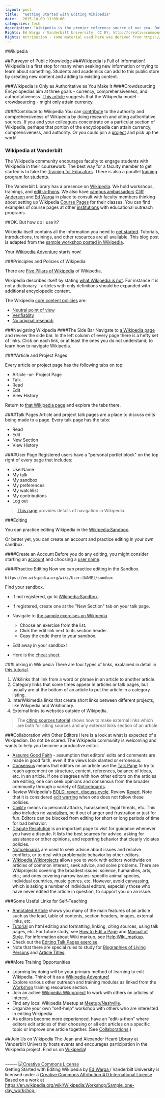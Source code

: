 ```yaml
---
layout: post
title:  "Getting Started with Editing Wikipedia"
date:   2015-10-09 11:00:00
categories: tech
description: "Wikipedia is the premier reference source of our era. But who writes its articles? How does the editorial process work? In this session, we’ll teach you everything you need to know to become a productive editor of Wikipedia. Learn how to create an account, add to existing articles, comment and pose questions on talk pages, and even create your own articles. We’ll also suggest how to incorporate Wikipedia into your pedagogy and scholarship."
Rights: Ed Warga / Vanderbilt University. CC BY. http://creativecommons.org/licenses/by/4.0/
Rights: Attribution - some material used here was derived from https://en.wikipedia.org/wiki/https://en.wikipedia.org/wiki/Workshop/Sample_one-day_workshop
---
```

#Wikipedia

##Purveyor of Public Knowledge
###Wikipedia Is Full of Information! 
Wikipedia is a first stop for many when seeking new information or trying to learn about something. Students and academics can add to this public store by creating new content and adding to existing content. 

###Wikipedia Is Only as Authoritative as You Make It
####Crowdsourcing
Encyclopedias aim at three goals - currency, comprehensiveness, and authoritativeness. [This article](http://qz.com/480741/this-free-online-encyclopedia-has-achieved-what-wikipedia-can-only-dream-of/) suggests that the Wikipedia model - crowdsourcing - might only attain currency.

####Contribute to Wikipedia
You can [contribute](https://en.wikipedia.org/wiki/Wikipedia:Contributing_to_Wikipedia) to the authority and comprehensivness of Wikipedia by doing research and citing authoritative sources. If you and your colleagues concentrate on a particular section of Wikipedia, perhaps that portion of the encyclopedia can attain currency, comprensiveness, and authority. Or you could join a [project](https://en.wikipedia.org/wiki/Wikipedia:WikiProject_Directory) and pick up the work!

### Wikipedia at Vanderbilt
The Wikipedia community encourages faculty to engage students with Wikipedia in their coursework. The best way for a faculty member to get started is to take the [Training for Educators](https://en.wikipedia.org/wiki/Wikipedia:Training/For_educators). There is also a parallel [training program for students](https://en.wikipedia.org/wiki/Wikipedia:Training/For_students). 

The Vanderbilt Library has a presence on [Wikipedia](https://en.wikipedia.org/wiki/Wikipedia:GLAM/VU). We hold workshops, trainings, and [edit-a-thons](https://en.wikipedia.org/wiki/Wikipedia:How_to_run_an_edit-a-thon). We also have [campus ambassadors](https://en.wikipedia.org/wiki/Wikipedia:Training/For_Ambassadors) [Cliff Anderson](mailto:clifford.anderson@vanderbilt.edu) and [Ed Warga](mailto:ed.warga@vanderbilt.edu) in place to consult with faculty members thinking about setting up Wikipedia [Course Pages](https://en.wikipedia.org/wiki/Wikipedia:Course_pages) for their classes. You can find examples of course pages at other [institutions](https://en.wikipedia.org/wiki/Special:Institutions) with educational outreach programs.


##OK. But how do I use it?

Wikiedia itself contains all the information you need to [get started](https://en.wikipedia.org/wiki/Help:Getting_started). Tutorials, introductions, trainings, and other resources are all available. This blog post is adapted from the [sample workshop posted in Wikipedia](https://en.wikipedia.org/wiki/Wikipedia:Workshop/Sample_one-day_workshop).

Your [Wikipedia Adventure](https://en.wikipedia.org/wiki/The_Wikipedia_Adventure) starts now!

###Principles and Policies of Wikipedia

There are [Five Pillars of Wikipedia](https://en.wikipedia.org/wiki/Wikipedia:Five_pillars) of Wikipedia.

Wikipedia describes itself by stating [what Wikipedia is not](https://en.wikipedia.org/wiki/What_Wikipedia_is_not). For instance it is not a dictionary - articles with only definitions should be expanded with additional encyclopedic content.

The Wikipedia [core content policies](https://en.wikipedia.org/wiki/Wikipedia:Core_content_policies) are:

* [Neutral point of view](https://en.wikipedia.org/wiki/Wikipedia:Neutral_point_of_view)
* [Verifiablity](https://en.wikipedia.org/wiki/Wikipedia:Verifiablity)
* [No original research](https://en.wikipedia.org/wiki/Wikipedia:No_original_research)

###Navigating Wikipedia
####The Side Bar
Navigate to [a Wikipedia page](https://en.wikipedia.org/wiki/Navigation) and review the side bar. In the left column of every page there is a hefty set of links. Click on each link, or at least the ones you do not understand, to learn how to navigate Wikipedia.

####Article and Project Pages

Every article or project page has the following tabs on top:

* Article -or- Project Page
* Talk
* Read
* Edit
* View History

Return to [that Wikipedia page](https://en.wikipedia.org/wiki/Navigation) and explore the tabs there.

####Talk Pages
Article and project talk pages are a place to discuss edits being made to a page. Every talk page has the tabs:

* Read
* Edit
* New Section
* View History

####User Page
Registered users have a "personal portlet block" on the top right of every page that includes: 

* UserName
* My talk
* My sandbox
* My preferences
* My watchlist
* My contributions
* Log out

> [This page](https://en.wikipedia.org/wiki/Wikipedia:Navigation) provides details of navigation in Wikipedia.

###Editing

You can practice editing Wikipedia in the [Wikipedia:Sandbox](https://en.wikipedia.org/wiki/Wikipedia:Sandbox).

Or better yet, you can create an account and practice editing in your own sandbox.

####Create an Account
Before you do any editing, you might consider starting an [account](https://en.wikipedia.org/w/index.php?title=Special:UserLogin&returnto=Wikipedia%3AUsername+policy&type=signup) and choosing a [user name](https://en.wikipedia.org/wiki/Wikipedia:Username_policy#Guidance_for_new_users).


####Practice Editing
Now we can practice editing in the Sandbox.

    https://en.wikipedia.org/wiki/User:[NAME]/sandbox

 Find your sandbox. 
 * If not registered, go to [Wikipedia:Sandbox](https://en.wikipedia.org/wiki/Wikipedia:Sandbox). 
 * If registered, create one at the "New Section" tab on your talk page.

* Navigate to [the sample exercises on Wikipedia](https://en.wikipedia.org/wiki/Wikipedia:GLAM/VU/Events/fall2015_workshop#Workshop_Exercises).
	* Choose an exercise from the list. 
	* Click the edit link next to its section header. 
	* Copy the code there to your sandbox. 
* Edit away in your sandbox!
* Here is the [cheat sheet](https://en.wikipedia.org/wiki/Help:Cheatsheet).

###Linking in Wikipedia
There are four types of links, explained in detail in [this tutorial](https://en.wikipedia.org/wiki/Wikipedia:Tutorial/Wikipedia_links). 

1. Wikilinks that link from a word or phrase in an article to another article.
2. Category links that some times appear in articles or talk pages, but usually are at the bottom of an article to put the article in a category listing.
3. InterWikimedia links that create short links between different projects, like Wikipedia and Wikitionary. 
4. External links to websites outside of Wikipedia. 

>The [citing sources tutorial](https://en.wikipedia.org/wiki/Wikipedia:Tutorial/Citing_sources) shows how to make external links which are both for citing sources and any external links section of an article. 

###Collaboration with Other Editors
Here is a look at what is expected of a Wikipedian. Do not be scared. The Wikipedia community is welcoming and wants to help you become a productive editor.

* [Assume Good Faith](https://en.wikipedia.org/wiki/Wikipedia:Assume_Good_Faith) - assumption that editors' edits and comments are made in good faith, even if the views look slanted or erroneous.
* [Consensus](https://en.wikipedia.org/wiki/Wikipedia:Consensus) means that editors on an article use the [Talk Page](https://en.wikipedia.org/wiki/Wikipedia:Talk_page) to try to reach agreement on structure, content, references, balance of ideas, etc. in an article. If one disagrees with how other editors on the articles are editing, one can seek opinions and consensus from the broader community through a variety of [Noticeboards](https://en.wikipedia.org/wiki/Wikipedia:Noticeboards).
* Review Wikipedia's [BOLD, revert, discuss cycle](https://en.wikipedia.org/wiki/Wikipedia:BOLD,_revert,_discuss_cycle). Review [Revert](https://en.wikipedia.org/wiki/Wikipedia:Revert). Note that it is considered [edit warring](https://en.wikipedia.org/wiki/Wikipedia:Edit_warring) when one does not follow these policies.
* [Civility](https://en.wikipedia.org/wiki/Wikipedia:Civility) means no personal attacks, harassment, legal threats, etc. This also includes no [vandalism](https://en.wikipedia.org/wiki/Wikipedia:Vandalism), be it out of anger and frustration or just for fun. Editors can be blocked from editing for short or long periods of time for bad behavior.
* [Dispute Resolution](https://en.wikipedia.org/wiki/Wikipedia:Dispute_resolution) is an important page to visit for guidance whenever you have a dispute. It lists the best sources for advice, asking for assistance or other opinions, and reporting behavior that clearly violates policies.
* [Noticeboards](https://en.wikipedia.org/wiki/Wikipedia:Noticeboards) are used to seek advice about issues and resolve conflicts, or to deal with problematic behavior by other editors.
* [Wikipedia Wikiprojects](https://en.wikipedia.org/wiki/Category:WikiProjects) allows you to work with editors worldwide on articles of common interest, seek advice, and solve problems. There are Wikiprojects covering the broadest issues: science, humanities, arts, etc.; and ones covering narrow issues: specific animal species, individual countries, music genres, etc. However, avoid [canvassing](https://en.wikipedia.org/wiki/Canvassing), which is asking a number of individual editors, especially those who have never edited the article in question, to support you on an issue.

###Some Useful Links for Self-Teaching

* [Annotated Article](https://en.wikipedia.org/wiki/Wikipedia:Annotated_article) shows you many of the main features of an article such as the lead, table of contents, section headers, images, external links, etc.
* [Tutorial](https://en.wikipedia.org/wiki/Wikipedia:Tutorial) on html editing and formatting, linking, citing sources, using talk pages, etc. For future study, see [How to Edit a Page](https://en.wikipedia.org/wiki/Wikipedia:How_to_edit_a_page) and [Manual of Style](https://en.wikipedia.org/wiki/Wikipedia:Manual_of_Style). For information about Wiki markup, see [Help:Wiki_markup](https://en.wikipedia.org/wiki/Help:Wiki_markup).
* Check out the [Editing Talk Pages exercise](https://en.wikipedia.org/wiki/Workshop/Sample_exercises#Editing_talk_pages).
* Note that there are special rules to study for [Biographies of Living Persons](https://en.wikipedia.org/wiki/Biographies_of_living_persons) and [Article Titles](https://en.wikipedia.org/wiki/Article_titles).

###More Training Opportunities
* Learning by doing will be your primary method of learning to edit Wikipedia. Think of it as a [Wikipedia Adventure!](https://en.wikipedia.org/wiki/The_Wikipedia_Adventure)
* Explore various other outreach and training modules as linked from the [Workshop](https://en.wikipedia.org/wiki/Workshop) training resources section.
* Join an active [Wikipedia Wikiproject](https://en.wikipedia.org/wiki/Category:WikiProjects) to work with others on articles of interest.
* Find any local Wikipedia Meetup at [Meetup/Nashville](https://en.wikipedia.org/wiki/Meetup/Nashville).
* Organize your own "self-help" workshop with others who are interested in editing Wikipedia. 
* As editors become more experienced, have an "edit-a-thon" where editors edit articles of their choosing or all edit articles on a specific topic or improve one article together. (See [Collaborations](https://en.wikipedia.org/wiki/Wikipedia:Collaborations).)

##Join Us on Wikipedia
The Jean and Alexander Heard Library at Vanderbilt University hosts events and encourages participation in the Wikipedia project. Find us on [Wikipedia](https://en.wikipedia.org/wiki/https://en.wikipedia.org/wiki/GLAM/VU)!



<br/>
------
<a rel="license" href="http://creativecommons.org/licenses/by/4.0/"><img alt="Creative Commons License" style="border-width:0" src="https://i.creativecommons.org/l/by/4.0/88x31.png" /></a><br /><span xmlns:dct="http://purl.org/dc/terms/" href="http://purl.org/dc/dcmitype/Text" property="dct:title" rel="dct:type">Getting Started with Editing Wikipedia</span> by <a xmlns:cc="http://creativecommons.org/ns#" href="https://github.com/EdWarga" property="cc:attributionName" rel="cc:attributionURL">Ed Warga </a> / Vanderbilt University is licensed under a <a rel="license" href="http://creativecommons.org/licenses/by/4.0/">Creative Commons Attribution 4.0 International License</a>.<br />Based on a work at <a xmlns:dct="http://purl.org/dc/terms/" href="https://en.wikipedia.org/wiki/Wikipedia:Workshop/Sample_one-day_workshop" rel="dct:source">https://en.wikipedia.org/wiki/Wikipedia:Workshop/Sample_one-day_workshop </a>.



